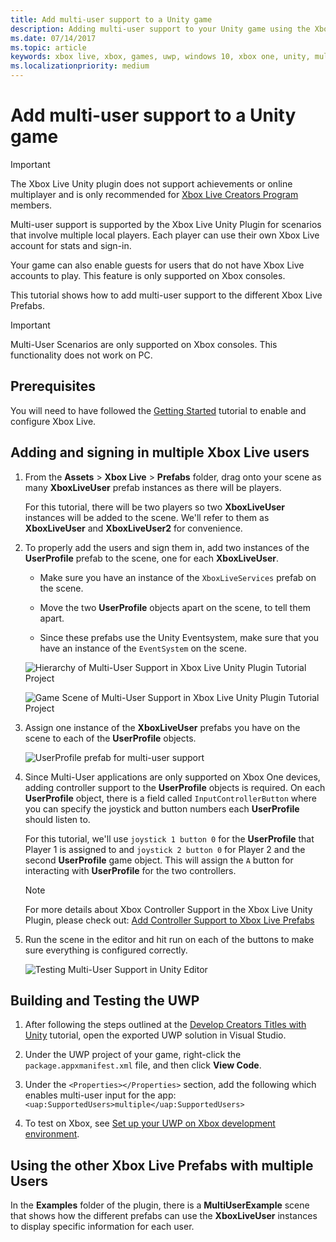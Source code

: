 ```yaml
---
title: Add multi-user support to a Unity game
description: Adding multi-user support to your Unity game using the Xbox Live Unity plug-in.
ms.date: 07/14/2017
ms.topic: article
keywords: xbox live, xbox, games, uwp, windows 10, xbox one, unity, multi user
ms.localizationpriority: medium
---
```


# Add multi-user support to a Unity game

> [!IMPORTANT]
> The Xbox Live Unity plugin does not support achievements or online multiplayer and is only recommended for [Xbox Live Creators Program](../../../join-dev-program/developer-program-overview.md) members.

Multi-user support is supported by the Xbox Live Unity Plugin for scenarios that involve multiple local players.
Each player can use their own Xbox Live account for stats and sign-in.

Your game can also enable guests for users that do not have Xbox Live accounts to play.
This feature is only supported on Xbox consoles.

This tutorial shows how to add multi-user support to the different Xbox Live Prefabs.

> [!IMPORTANT]
> Multi-User Scenarios are only supported on Xbox consoles. This functionality does not work on PC.


## Prerequisites

You will need to have followed the [Getting Started](configure-xbox-live-in-unity.md) tutorial to enable and configure Xbox Live.


## Adding and signing in multiple Xbox Live users

1. From the **Assets** > **Xbox Live** > **Prefabs** folder, drag onto your scene as many **XboxLiveUser** prefab instances as there will be players.

   For this tutorial, there will be two players so two **XboxLiveUser**  instances will be added to the scene.
   We'll refer to them as **XboxLiveUser** and **XboxLiveUser2** for convenience.

2. To properly add the users and sign them in, add two instances of the **UserProfile** prefab to the scene, one for each **XboxLiveUser**.

   * Make sure you have an instance of the `XboxLiveServices` prefab on the scene.

   * Move the two **UserProfile** objects apart on the scene, to tell them apart.

   * Since these prefabs use the Unity Eventsystem, make sure that you have an instance of the `EventSystem` on the scene.

    ![Hierarchy of Multi-User Support in Xbox Live Unity Plugin Tutorial Project](../images/unity/MUA-Tutorial-Hierarchy.png)

    ![Game Scene of Multi-User Support in Xbox Live Unity Plugin Tutorial Project](../images/unity/MUA-Tutorial-GameScene.png)

3. Assign one instance of the **XboxLiveUser** prefabs you have on the scene to each of the **UserProfile** objects.

    ![UserProfile prefab for multi-user support](../images/unity/user-profile-for-mua.png)

4. Since Multi-User applications are only supported on Xbox One devices, adding controller support to the **UserProfile** objects is required.
   On each **UserProfile** object, there is a field called `InputControllerButton` where you can specify the joystick and button numbers each **UserProfile** should listen to.

   For this tutorial, we'll use `joystick 1 button 0` for the **UserProfile** that Player 1 is assigned to and `joystick 2 button 0` for Player 2 and the second **UserProfile** game object.
   This will assign the `A` button for interacting with **UserProfile** for the two controllers.

   > [!Note]
   > For more details about Xbox Controller Support in the Xbox Live Unity Plugin, please check out: [Add Controller Support to Xbox Live Prefabs](add-controller-support-to-xbox-live-prefabs.md)

5. Run the scene in the editor and hit run on each of the buttons to make sure everything is configured correctly.

   ![Testing Multi-User Support in Unity Editor](../images/unity/run-example-mua.png)


## Building and Testing the UWP

1. After following the steps outlined at the [Develop Creators Titles with Unity](configure-xbox-live-in-unity.md) tutorial, open the exported UWP solution in Visual Studio.

2. Under the UWP project of your game, right-click the `package.appxmanifest.xml` file, and then click **View Code**.

3. Under the `<Properties></Properties>` section, add the following which enables multi-user input for the app:
  `<uap:SupportedUsers>multiple</uap:SupportedUsers>`

4. To test on Xbox, see [Set up your UWP on Xbox development environment](https://docs.microsoft.com/en-us/windows/uwp/xbox-apps/development-environment-setup).


## Using the other Xbox Live Prefabs with multiple Users

In the **Examples** folder of the plugin, there is a **MultiUserExample** scene that shows how the different prefabs can use the **XboxLiveUser** instances to display specific information for each user.
